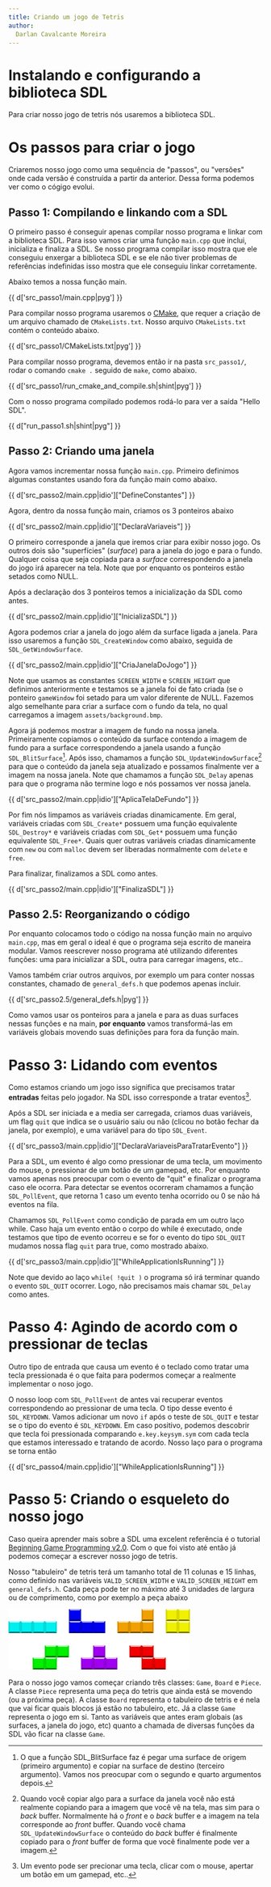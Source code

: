 ```yaml
---
title: Criando um jogo de Tetris
author:
  Darlan Cavalcante Moreira
---
```



# Instalando e configurando a biblioteca SDL #

Para criar nosso jogo de tetris nós usaremos a biblioteca SDL.


# Os passos para criar o jogo #

Criaremos nosso jogo como uma sequência de "passos", ou "versões" onde cada
versão é construída a partir da anterior. Dessa forma podemos ver como o
cógigo evolui.

## Passo 1: Compilando e linkando com a SDL ##

O primeiro passo é conseguir apenas compilar nosso programa e linkar com a
biblioteca SDL. Para isso vamos criar uma função `main.cpp` que inclui,
inicializa e finaliza a SDL. Se nosso programa compilar isso mostra que ele
conseguiu enxergar a biblioteca SDL e se ele não tiver problemas de
referências indefinidas isso mostra que ele conseguiu linkar corretamente.

Abaixo temos a nossa função main.

{{ d['src_passo1/main.cpp|pyg'] }}


Para compilar nosso programa usaremos o [CMake](http://www.cmake.org/), que
requer a criação de um arquivo chamado de `CMakeLists.txt`. Nosso arquivo
`CMakeLists.txt` contém o conteúdo abaixo.

{{ d['src_passo1/CMakeLists.txt|pyg'] }}

Para compilar nosso programa, devemos então ir na pasta `src_passo1/`,
rodar o comando `cmake .` seguido de `make`, como abaixo.

{{ d['src_passo1/run_cmake_and_compile.sh|shint|pyg'] }}


Com o nosso programa compilado podemos rodá-lo para ver a saída "Hello
SDL".

{{ d["run_passo1.sh|shint|pyg"] }}


## Passo 2: Criando uma janela ##

Agora vamos incrementar nossa função `main.cpp`. Primeiro definimos algumas constantes usando fora da função main como abaixo.

{{ d['src_passo2/main.cpp|idio']["DefineConstantes"] }}


Agora, dentro da nossa função main, criamos os 3 ponteiros abaixo

{{ d['src_passo2/main.cpp|idio']["DeclaraVariaveis"] }}

O primeiro corresponde a janela que iremos criar para exibir nosso jogo. Os
outros dois são "superfícies" (*surface*) para a janela do jogo e para o
fundo. Qualquer coisa que seja copiada para a *surface* correspondendo a
janela do jogo irá aparecer na tela. Note que por enquanto os ponteiros
estão setados como NULL.

Após a declaração dos 3 ponteiros temos a inicialização da SDL como antes.

{{ d['src_passo2/main.cpp|idio']["InicializaSDL"] }}

Agora podemos criar a janela do jogo além da surface ligada a janela. Para
isso usaremos a função `SDL_CreateWindow` como abaixo, seguida de
`SDL_GetWindowSurface`.

{{ d['src_passo2/main.cpp|idio']["CriaJanelaDoJogo"] }}

Note que usamos as constantes `SCREEN_WIDTH` e `SCREEN_HEIGHT` que
definimos anteriormente e testamos se a janela foi de fato criada (se o
ponteiro `gameWindow` foi setado para um valor diferente de NULL. Fazemos
algo semelhante para criar a surface com o fundo da tela, no qual
carregamos a imagem `assets/background.bmp`.


Agora já podemos mostrar a imagem de fundo na nossa janela. Primeiramente
copiamos o conteúdo da surface contendo a imagem de fundo para a surface
correspondendo a janela usando a função `SDL_BlitSurface`[^1]. Após isso,
chamamos a função `SDL_UpdateWindowSurface`[^2] para que o conteúdo da janela
seja atualizado e possamos finalmente ver a imagem na nossa janela. Note
que chamamos a função `SDL_Delay` apenas para que o programa não termine
logo e nós possamos ver nossa janela.

[^1]: O que a função SDL_BlitSurface faz é pegar uma surface de origem (primeiro argumento) e copiar na surface de destino (terceiro argumento). Vamos nos preocupar com o segundo e quarto argumentos depois.

[^2]: Quando você copiar algo para a surface da janela você não está realmente copiando para a imagem que você vê na tela, mas sim para o *back* buffer. Normalmente há o *front* e o *back* buffer e a imagem na tela corresponde ao *front* buffer. Quando você chama `SDL_UpdateWindowSurface` o conteúdo do *back* buffer é finalmente copiado para o *front* buffer de forma que você finalmente pode ver a imagem.


{{ d['src_passo2/main.cpp|idio']["AplicaTelaDeFundo"] }}


Por fim nós limpamos as variáveis criadas dinamicamente. Em geral,
variáveis criadas com `SDL_Create*` possuem uma função equivalente
`SDL_Destroy*` e variáveis criadas com `SDL_Get*` possuem uma função
equivalente `SDL_Free*`. Quais quer outras variáveis criadas dinamicamente
com `new` ou com `malloc` devem ser liberadas normalmente com `delete` e
`free`.


Para finalizar, finalizamos a SDL como antes.

{{ d['src_passo2/main.cpp|idio']["FinalizaSDL"] }}


## Passo 2.5: Reorganizando o código ##

Por enquanto colocamos todo o código na nossa função main no arquivo
`main.cpp`, mas em geral o ideal é que o programa seja escrito de maneira
modular. Vamos reescrever nosso programa até utilizando diferentes funções:
uma para inicializar a SDL, outra para carregar imagens, etc..

Vamos também criar outros arquivos, por exemplo um para conter nossas
constantes, chamado de `general_defs.h` que podemos apenas incluir.

{{ d['src_passo2.5/general_defs.h|pyg'] }}

Como vamos usar os ponteiros para a janela e para as duas surfaces nessas
funções e na main, **por enquanto** vamos transformá-las em variáveis
globais movendo suas definições para fora da função main.

<!-- Nosso novo -->
<!-- arquivo `main.cpp` é mostrado abaixo. -->

<!--  d['src_passo2.5/main.cpp|pyg']  -->



# Passo 3: Lidando com eventos #

Como estamos criando um jogo isso significa que precisamos tratar
**entradas** feitas pelo jogador. Na SDL isso corresponde a tratar
eventos[^3].

[^3]: Um evento pode ser precionar uma tecla, clicar com o mouse, apertar um botão em um gamepad, etc..


Após a SDL ser iniciada e a media ser carregada, criamos duas variáveis, um
flag `quit` que indica se o usuário saiu ou não (clicou no botão fechar da
janela, por exemplo), e uma variável para do tipo `SDL_Event`.

{{ d['src_passo3/main.cpp|idio']["DeclaraVariaveisParaTratarEvento"] }}


Para a SDL, um evento é algo como pressionar de uma tecla, um movimento do
mouse, o pressionar de um botão de um gamepad, etc. Por enquanto vamos
apenas nos preocupar com o evento de "quit" e finalizar o programa caso ele
ocorra. Para detectar se eventos ocorreram chamamos a função
`SDL_PollEvent`, que retorna 1 caso um evento tenha ocorrido ou 0 se não há
eventos na fila.

Chamamos `SDL_PollEvent` como condição de parada em um outro laço
while. Caso haja um evento então o corpo do while é executado, onde
testamos que tipo de evento ocorreu e se for o evento do tipo `SDL_QUIT`
mudamos nossa flag `quit` para true, como mostrado abaixo.

{{ d['src_passo3/main.cpp|idio']["WhileApplicationIsRunning"] }}

Note que devido ao laço `while( !quit )` o programa só irá terminar quando
o evento `SDL_QUIT` ocorrer. Logo, não precisamos mais chamar `SDL_Delay`
como antes.


# Passo 4: Agindo de acordo com o pressionar de teclas

Outro tipo de entrada que causa um evento é o teclado como tratar uma tecla
pressionada é o que faita para podermos começar a realmente implementar o
noso jogo.

O nosso loop com `SDL_PollEvent` de antes vai recuperar eventos
correspondendo ao pressionar de uma tecla. O tipo desse evento é
`SDL_KEYDOWN`. Vamos adicionar um novo `if` após o teste de `SDL_QUIT` e
testar se o tipo do evento é `SDL_KEYDOWN`. Em caso positivo, podemos
descobrir que tecla foi pressionada comparando `e.key.keysym.sym` com cada
tecla que estamos interessado e tratando de acordo. Nosso laço para o
programa se torna então

{{ d['src_passo4/main.cpp|idio']["WhileApplicationIsRunning"] }}


# Passo 5: Criando o esqueleto do nosso jogo

Caso queira aprender mais sobre a SDL uma excelent referência é o tutorial
[Beginning Game Programming v2.0](http://lazyfoo.net/tutorials/SDL/index.php). Com
o que foi visto até então já podemos começar a escrever nosso jogo de
tetris.

Nosso "tabuleiro" de tetris terá um tamanho total de 11 colunas e 15
linhas, como definido nas variáveis `VALID_SCREEN_WIDTH` e
`VALID_SCREEN_HEIGHT` em `general_defs.h`. Cada peça pode ter no máximo até
3 unidades de largura ou de comprimento, como por exemplo a peça abaixo

![](tetris_pieces.png)

Para o nosso jogo vamos começar criando três classes: `Game`, `Board` e
`Piece`. A classe `Piece` representa uma peça do tetris que ainda está se
movendo (ou a próxima peça). A classe `Board` representa o tabuleiro de
tetris e é nela que vai ficar quais blocos já estão no tabuleiro, etc. Já a
classe `Game` representa o jogo em si. Tanto as variáveis que antes eram
globais (as surfaces, a janela do jogo, etc) quanto a chamada de diversas
funções da SDL vão ficar na classe `Game`.



